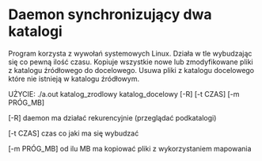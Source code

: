 # Daemon synchronizujący dwa katalogi
Program korzysta z wywołań systemowych Linux. Działa w tle wybudzając się co pewną ilość czasu. Kopiuje wszystkie nowe lub zmodyfikowane pliki z katalogu źródłowego do docelowego. Usuwa pliki z katalogu docelowego które nie istnieją w katalogu źródłowym.


UŻYCIE: ./a.out katalog_zrodlowy katalog_docelowy [-R] [-t CZAS] [-m PRÓG_MB]

[-R] daemon ma działać rekurencyjnie (przeglądać podkatalogi)

[-t CZAS] czas co jaki ma się wybudzać

[-m PRÓG_MB] od ilu MB ma kopiować pliki z wykorzystaniem mapowania
